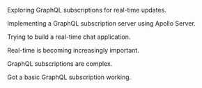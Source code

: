 Exploring GraphQL subscriptions for real-time updates.

Implementing a GraphQL subscription server using Apollo Server.

Trying to build a real-time chat application.

Real-time is becoming increasingly important.

GraphQL subscriptions are complex.

Got a basic GraphQL subscription working.